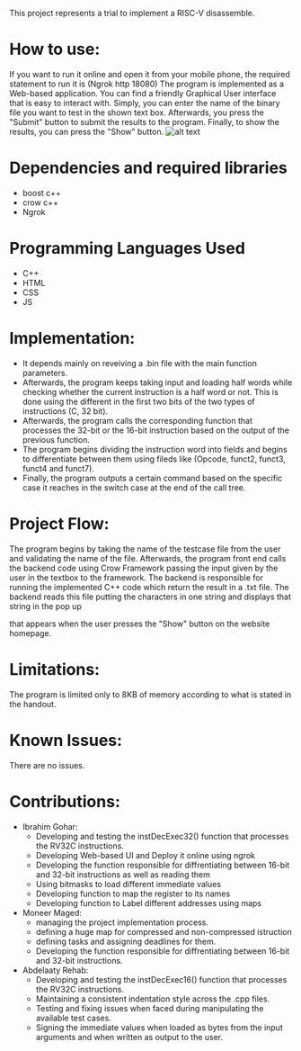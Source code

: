 This project represents a trial to implement a RISC-V disassemble.

# How to use:
If you want to run it online and open it from your mobile phone, the required statement to run it is (Ngrok http 18080)
The program is implemented as a Web-based application. You can find a friendly Graphical User interface that is easy to interact with. Simply, you can enter the name of the binary file you want to test in the shown text box. Afterwards, you press the "Submit" button to submit the results to the program. Finally, to show the results, you can press the "Show" button.
![alt text](https://i.imgur.com/xOfZLbo.png)

# Dependencies and required libraries
- boost c++
- crow c++
- Ngrok

# Programming Languages Used
- C++
- HTML
- CSS
- JS

# Implementation:
- It depends mainly on reveiving a .bin file with the main function parameters. 
- Afterwards, the program keeps taking input and loading half words while checking whether the current instruction is a half word or not. This is done using the different in the first two bits of the two types of instructions (C, 32 bit). 
- Afterwards, the program calls the corresponding function that processes the 32-bit or the 16-bit instruction based on the output of the previous function. 
- The program begins dividing the instruction word into fields and begins to differentiate between them using fileds like (Opcode, funct2, funct3, funct4 and funct7). 
- Finally, the program outputs a certain command based on the specific case it reaches in the switch case at the end of the call tree.

# Project Flow:
The program begins by taking the name of the testcase file from the user and validating the name of the file. Afterwards, the program front end calls the backend code using Crow Framework passing the input given by the user in the textbox to the framework. The backend is responsible for running the implemented C++ code which return the result in a .txt file. The backend reads this file putting the characters in one string and displays that string in the pop up <div> that appears when the user presses the "Show" button on the website homepage.

# Limitations:
The program is limited only to 8KB of memory according to what is stated in the handout.

# Known Issues:
There are no issues.

# Contributions:
- Ibrahim Gohar:
    - Developing and testing the instDecExec32() function that processes the RV32C instructions.
    - Developing Web-based UI and Deploy it online using ngrok
    - Developing the function responsible for diffrentiating between 16-bit and 32-bit instructions as well as reading them
    - Using bitmasks to load different immediate values
    - Developing function to map the register to its names
    - Developing function to Label different addresses using maps
- Moneer Maged:
    - managing the project implementation process. 
    - defining a huge map for compressed and non-compressed istruction 
    - defining tasks and assigning deadlines for them. 
    - Developing the function responsible for diffrentiating between 16-bit and 32-bit instructions.
- Abdelaaty Rehab:
    - Developing and testing the instDecExec16() function that processes the RV32C instructions.
    - Maintaining a consistent indentation style across the .cpp files.
    - Testing and fixing issues when faced during manipulating the available test cases.
    - Signing the immediate values when loaded as bytes from the input arguments and when written as output to the user. 

